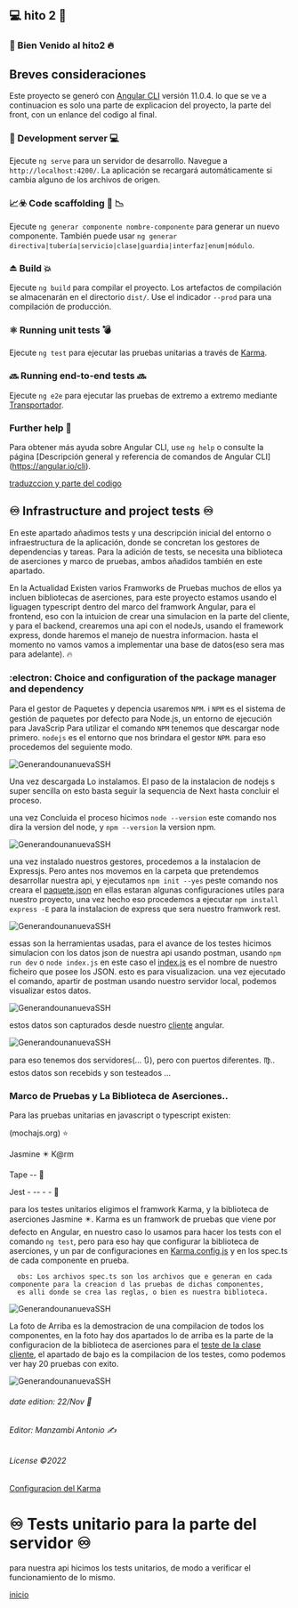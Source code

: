 ## 💻  hito 2  📌

  ### 🌝 Bien Venido al hito2 🔥
  
## Breves consideraciones

Este proyecto se generó con [Angular CLI](https://github.com/angular/angular-cli) versión 11.0.4.
lo que se ve a continuacion es solo una parte de explicacion del proyecto, la parte del front, con un enlance del codigo al final.

### 🔄 Development server 💻

Ejecute `ng serve` para un servidor de desarrollo. Navegue a `http://localhost:4200/`. La aplicación se recargará automáticamente si cambia alguno de los archivos de origen.

### 📈☣️ Code scaffolding 📑 📉

Ejecute `ng generar componente nombre-componente` para generar un nuevo componente. También puede usar `ng generar directiva|tubería|servicio|clase|guardia|interfaz|enum|módulo`.

### ⏏️ Build 💥

Ejecute `ng build` para compilar el proyecto. Los artefactos de compilación se almacenarán en el directorio `dist/`. Use el indicador `--prod` para una compilación de producción.

### ⚛️ Running unit tests 💣

Ejecute `ng test` para ejecutar las pruebas unitarias a través de [Karma](https://karma-runner.github.io).

### 🔜 Running end-to-end tests 🔜

Ejecute `ng e2e` para ejecutar las pruebas de extremo a extremo mediante [Transportador](http://www.protractortest.org/).

### Further help 🔀

Para obtener más ayuda sobre Angular CLI, use `ng help` o consulte la página [Descripción general y referencia de comandos de Angular CLI] (https://angular.io/cli).

[traduzccion y parte del codigo](https://github.com/Manzambi/Manzambi_Antonio_CC2223/tree/main/Docs/Hito%202/MyAplication__CC/pizzaHut)


## ♾️ Infrastructure and project tests ♾️

En este apartado añadimos tests y una descripción inicial del entorno o infraestructura de la aplicación, donde se concretan los gestores de dependencias y tareas. Para la adición de tests, se necesita una biblioteca de aserciones y marco de pruebas, ambos añadidos también en este apartado.

En la Actualidad Existen varios Framworks de Pruebas muchos de ellos ya incluen bibliotecas de aserciones, para este proyecto estamos usando el liguagen typescript dentro del marco del framwork Angular, para el frontend, eso con la intuicion de crear una simulacion en la parte del cliente, y para el backend, crearemos una api con el nodeJs, usando el framework express, donde haremos el manejo de nuestra informacion. hasta el momento no vamos vamos a implementar una base de datos(eso sera mas para adelante). 🔥

### :electron:  Choice and configuration of the package manager and dependency
   
  Para el gestor de Paquetes y depencia usaremos `NPM`. ℹ️ `NPM` es el sistema de gestión de paquetes por defecto para Node.js, un entorno de ejecución para JavaScrip 
  Para utilizar el comando `NPM` tenemos que descargar node primero. `nodejs` es el entorno que nos brindara el gestor `NPM`. para eso procedemos del seguiente modo.
    
![GenerandounanuevaSSH](./img/DescargadeNode.png)

Una vez descargada Lo instalamos. El paso de la instalacion de nodejs s super sencilla on esto basta seguir la sequencia de Next hasta concluir el proceso.

una vez Concluida el proceso hicimos `node --version` este comando nos dira la version del node, y `npm --version` la version npm.

![GenerandounanuevaSSH](./img/NPMYNODEversion.png)

una vez instalado nuestros gestores, procedemos a la instalacion de Expressjs. Pero antes nos movemos en la carpeta que pretendemos desarrollar nuestra api, y ejecutamos `npm init --yes` peste comando nos creara el [paquete.json](https://github.com/Manzambi/Manzambi_Antonio_CC2223/blob/main/Docs/Hito%202/MyAplication__CC/ApiRest/package.json) en ellas estaran algunas configuraciones utiles para nuestro proyecto, una vez hecho eso procedemos a ejecutar  `npm install express -E` para la instalacion de express que sera  nuestro framwork rest.

![GenerandounanuevaSSH](./img/UsandoNPMParaInstalarExpress.png)

essas son la herramientas usadas, para el avance de los testes hicimos simulacion con los datos json de nuestra api usando postman, usando `npm run dev` o `node index.js` en este caso el [index.js](https://github.com/Manzambi/Manzambi_Antonio_CC2223/blob/main/Docs/Hito%202/MyAplication__CC/ApiRest/index.js) es el nombre de nuestro ficheiro que posee los JSON. esto es para visualizacion. una vez ejecutado el comando, apartir de postman usando nuestro servidor local, podemos visualizar estos datos.  

![GenerandounanuevaSSH](./img/getClientes.png)

estos datos son capturados desde nuestro [cliente](https://github.com/Manzambi/Manzambi_Antonio_CC2223/blob/main/Docs/Hito%202/MyAplication__CC/pizzaHut/src/app/cliente/cliente.component.ts) angular.

![GenerandounanuevaSSH](./img/getClienteAngular.png)

para eso tenemos dos servidores(... 🔃), pero con puertos diferentes. ♍.. estos datos son recebids y son testeados ...


### Marco de Pruebas y La Biblioteca de Aserciones..

Para las pruebas unitarias en javascript o typescript existen:

(mochajs.org) ⭐

 Jasmine ✴️   K@rm
 
 Tape   --  🌟
 
 Jest  - -- - - 🌠
 
 para los testes unitarios eligimos el framwork Karma, y la biblioteca de aserciones Jasmine ✴️.
 Karma es un framwork de pruebas que viene por defecto en Angular, en nuestro caso lo usamos para hacer los tests con el comando `ng test`, pero para eso hay que configurar la biblioteca de aserciones, y un par de configuraciones en [Karma.config.js](https://github.com/Manzambi/Manzambi_Antonio_CC2223/blob/main/Docs/Hito%202/MyAplication__CC/pizzaHut/karma.conf.js) y en los spec.ts de cada componente en prueba. 
 
      obs: Los archivos spec.ts son los archivos que e generan en cada componente para la creacion d las pruebas de dichas componentes,
      es alli donde se crea las reglas, o bien es nuestra biblioteca.
      
 
 
![GenerandounanuevaSSH](./img/Clienteprueba.png)

La foto de Arriba es la demostracion de una compilacion de todos los componentes, en la foto hay dos apartados lo de arriba es la parte de la configuracion de la biblioteca de aserciones para el [teste de la clase cliente](https://github.com/Manzambi/Manzambi_Antonio_CC2223/blob/main/Docs/Hito%202/MyAplication__CC/pizzaHut/src/app/cliente/cliente.component.spec.ts), el apartado de bajo es la compilacion de los testes, como podemos ver hay 20 pruebas con exito.

![GenerandounanuevaSSH](./img/PruebaDemostracionenelservidor.png)

 ###### date edition: 22/Nov 📅
 ###### Editor: Manzambi Antonio ✍️
 ###### License ©️2022




[Configuracion del Karma](https://github.com/Manzambi/Manzambi_Antonio_CC2223/blob/main/Docs/Hito%202/MyAplication__CC/pizzaHut/karma.conf.js)



# ♾️ Tests unitario para la parte del servidor ♾️
para nuestra api hicimos los tests unitarios, de modo a verificar el funcionamiento de lo mismo.


[inicio](https://github.com/Manzambi/Manzambi_Antonio_CC2223)
